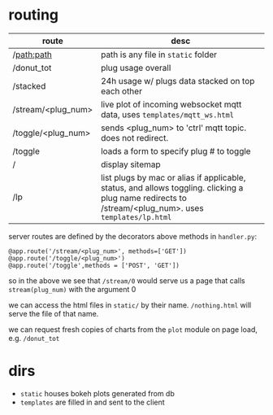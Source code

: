 # routing

route|desc
-----|----
/<path:path>|path is any file in `static` folder
/donut_tot|plug usage overall
/stacked|24h usage w/ plugs data stacked on top each other
/stream/<plug_num>|live plot of incoming websocket mqtt data, uses `templates/mqtt_ws.html`
/toggle/<plug_num>|sends <plug_num> to 'ctrl' mqtt topic. does not redirect.
/toggle|loads a form to specify plug # to toggle
/|display sitemap
/lp|list plugs by mac or alias if applicable, status, and allows toggling. clicking a plug name redirects to /stream/<plug_num>. uses `templates/lp.html`

server routes are defined by the decorators above methods in `handler.py`:

```
@app.route('/stream/<plug_num>', methods=['GET'])
@app.route('/toggle/<plug_num>')
@app.route('/toggle',methods = ['POST', 'GET'])
```

so in the above we see that `/stream/0` would serve us a page that calls 
`stream(plug_num)` with the argument 0

we can access the html files in `static/` by their name. `/nothing.html` will
serve the file of that name.

we can request fresh copies of charts from the `plot` module on page load, e.g.
`/donut_tot`

# dirs

- `static` houses bokeh plots generated from db
- `templates` are filled in and sent to the client
